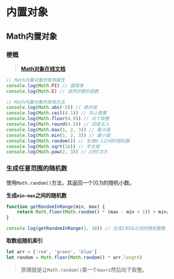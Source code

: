 # 内置对象



## Math内置对象

### 梗概

> [**Math对象在线文档**](https://developer.mozilla.org/zh-CN/docs/Web/JavaScript/Reference/Global_Objects/Math)

```javascript
// Math内置对象的常用属性
console.log(Math.PI) // 圆周率
console.log(Math.E) // 自然对数的底数

// Math内置对象的常用方法
console.log(Math.abs(-5)) // 绝对值
console.log(Math.ceil(4.1)) // 向上取整
console.log(Math.floor(4.9)) // 向下取整
console.log(Math.round(4.5)) // 四舍五入
console.log(Math.max(1, 2, 3)) // 最大值
console.log(Math.min(1, 2, 3)) // 最小值
console.log(Math.random()) // 生成0-1之间的随机数
console.log(Math.sqrt(16)) // 平方根
console.log(Math.pow(2, 3)) // 2的3次方

```

### 生成任意范围的随机数

使用`Math.random()`方法，其返回一个[0,1)的随机小数。

**生成`min-max`之间的随机数**

```js
function getRandomInRange(min, max) {
    return Math.floor(Math.random() * (max - min + 1)) + min;
}

console.log(getRandomInRange(1, 10)) // 生成1到10之间的随机整数
```

**取数组随机索引**

```js
let arr = ['red', 'green', 'blue']
let random = Math.floor(Math.random() * arr.length)
```

> 原理就是让`Math.random()`乘一个`max+1`然后向下取整。